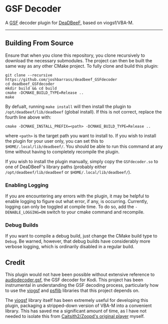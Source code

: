 # GSF Decoder

A [GSF](http://www.vgmpf.com/Wiki/index.php?title=GSF) decoder plugin for [DeaDBeeF](https://github.com/DeaDBeeF-Player/deadbeef), based on viogsf/VBA-M.

----------------------------------------

## Building From Source

Ensure that when you clone this repository, you clone recursively to download the necessary submodules. The project can then be built the same way as any other CMake project. To fully clone and build this plugin:

```
git clone --recursive https://github.com/joshbarrass/deadbeef_GSFdecoder
cd deadbeef_GSFdecoder
mkdir build && cd build
cmake -DCMAKE_BUILD_TYPE=Release ..
make
```

By defualt, running `make install` will then install the plugin to `/opt/deadbeef/lib/deadbeef` (global install). If this is not correct, replace the fourth line above with:

```
cmake -DCMAKE_INSTALL_PREFIX=<path> -DCMAKE_BUILD_TYPE=Release .. 
```

where `<path>` is the target path you want to install to. If you wish to install the plugin for your user only, you can set this to `$HOME/.local/lib/deadbeef/`. You should be able to run this command at any time without having to completely recompile the plugin.

If you wish to install the plugin manually, simply copy the `GSFdecoder.so` to one of DeaDBeeF's library paths (probably either `/opt/deadbeef/lib/deadbeef` or `$HOME/.local/lib/deadbeef/`).

### Enabling Logging

If you are encountering any errors with the plugin, it may be helpful to enable logging to figure out what error, if any, is occurring. Currently, logging can only be toggled at compile time. To do so, add the `-DENABLE_LOGGING=ON` switch to your cmake command and recompile.

### Debug Builds

If you want to compile a debug build, just change the CMake build type to `Debug`. Be warned, however, that debug builds have considerably more verbose logging, which is ordinarily disabled in a regular build.

## Credit

This plugin would not have been possible without extensive reference to [audiodecoder.gsf](https://github.com/xbmc/audiodecoder.gsf), the GSF decoder for Kodi. This project has been instrumental in understanding the GSF decoding process, particularly how to use the [viogsf](https://github.com/kode54/viogsf) and [psflib](https://github.com/kode54/psflib) libraries that this project depends on. 

The [viogsf](https://github.com/kode54/viogsf) library itself has been extremely useful for developing this plugin, packaging a stripped-down version of VBA-M into a convenient library. This has saved me a significant amount of time, as I have not needed to isolate this from [Caitsith2/Zoopd's original player](https://caitsith2.com/gsf/) myself.
